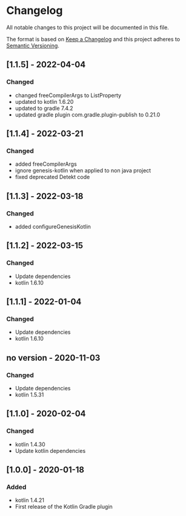 # Changelog
All notable changes to this project will be documented in this file.

The format is based on [Keep a Changelog](http://keepachangelog.com/en/1.0.0/)
and this project adheres to [Semantic Versioning](http://semver.org/spec/v2.0.0.html).

## [1.1.5] - 2022-04-04
### Changed
- changed freeCompilerArgs to ListProperty
- updated to kotlin 1.6.20
- updated to gradle 7.4.2
- updated gradle plugin com.gradle.plugin-publish to 0.21.0

## [1.1.4] - 2022-03-21
### Changed
- added freeCompilerArgs
- ignore genesis-kotlin when applied to non java project
- fixed deprecated Detekt code

## [1.1.3] - 2022-03-18
### Changed
- added configureGenesisKotlin

## [1.1.2] - 2022-03-15
### Changed
- Update dependencies
- kotlin 1.6.10

## [1.1.1] - 2022-01-04
### Changed
- Update dependencies
- kotlin 1.6.10

## no version - 2020-11-03
### Changed
- Update dependencies
- kotlin 1.5.31

## [1.1.0] - 2020-02-04
### Changed
- kotlin 1.4.30
- Update kotlin dependencies

## [1.0.0] - 2020-01-18
### Added
- kotlin 1.4.21
- First release of the Kotlin Gradle plugin
